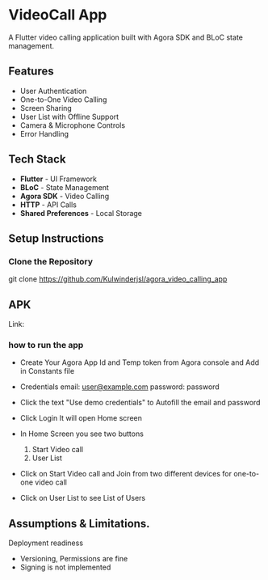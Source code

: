 # VideoCall App

A Flutter video calling application built with Agora SDK and BLoC state management.

## Features

-  User Authentication
-  One-to-One Video Calling
-  Screen Sharing
-  User List with Offline Support
-  Camera & Microphone Controls
-  Error Handling

## Tech Stack

- **Flutter** - UI Framework
- **BLoC** - State Management
- **Agora SDK** - Video Calling
- **HTTP** - API Calls
- **Shared Preferences** - Local Storage
 
## Setup Instructions

###  Clone the Repository

git clone <https://github.com/Kulwinderjsl/agora_video_calling_app>

## APK 

Link: 

### how to run the app
- Create Your Agora App Id and Temp token from Agora console and Add in Constants file
- Credentials
  email: user@example.com
  password: password

- Click the text "Use demo credentials" to Autofill the email and password
- Click Login It will open Home screen
- In Home Screen you see two buttons 
  1. Start Video call
  2. User List
- Click on Start Video call and Join from two different devices for one-to-one video call
- Click on User List to see List of Users 

## Assumptions & Limitations.

 Deployment readiness  
 - Versioning, Permissions are fine 
 - Signing is not implemented
